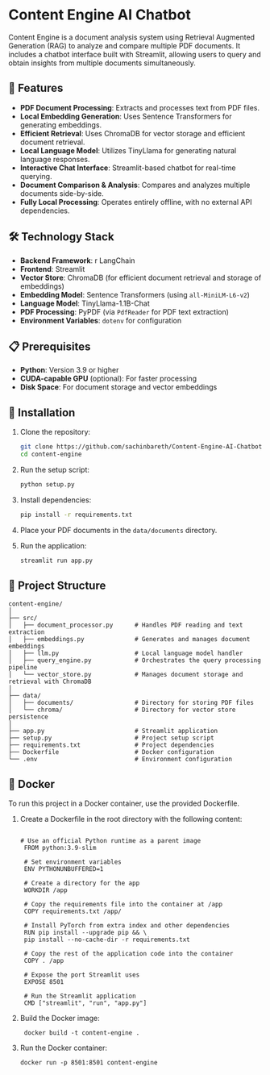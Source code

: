 # Content Engine AI Chatbot

Content Engine is a document analysis system using Retrieval Augmented Generation (RAG) to analyze and compare multiple PDF documents. It includes a chatbot interface built with Streamlit, allowing users to query and obtain insights from multiple documents simultaneously.

## 🌟 Features

- **PDF Document Processing**: Extracts and processes text from PDF files.
- **Local Embedding Generation**: Uses Sentence Transformers for generating embeddings.
- **Efficient Retrieval**: Uses ChromaDB for vector storage and efficient document retrieval.
- **Local Language Model**: Utilizes TinyLlama for generating natural language responses.
- **Interactive Chat Interface**: Streamlit-based chatbot for real-time querying.
- **Document Comparison & Analysis**: Compares and analyzes multiple documents side-by-side.
- **Fully Local Processing**: Operates entirely offline, with no external API dependencies.

## 🛠️ Technology Stack

- **Backend Framework**: r LangChain 
- **Frontend**: Streamlit
- **Vector Store**: ChromaDB (for efficient document retrieval and storage of embeddings)
- **Embedding Model**: Sentence Transformers (using `all-MiniLM-L6-v2`)
- **Language Model**: TinyLlama-1.1B-Chat
- **PDF Processing**: PyPDF (via `PdfReader` for PDF text extraction)
- **Environment Variables**: `dotenv` for configuration

## 📋 Prerequisites

- **Python**: Version 3.9 or higher
- **CUDA-capable GPU** (optional): For faster processing
- **Disk Space**: For document storage and vector embeddings

## 🚀 Installation

1. Clone the repository:

    ```bash
    git clone https://github.com/sachinbareth/Content-Engine-AI-Chatbot.git
    cd content-engine
    ```

2. Run the setup script:

    ```bash
    python setup.py
    ```

3. Install dependencies:

    ```bash
    pip install -r requirements.txt
    ```

4. Place your PDF documents in the `data/documents` directory.

5. Run the application:

    ```bash
    streamlit run app.py
    ```

## 📁 Project Structure

```plaintext
content-engine/
│
├── src/
│   ├── document_processor.py      # Handles PDF reading and text extraction
│   ├── embeddings.py              # Generates and manages document embeddings
│   ├── llm.py                     # Local language model handler
│   ├── query_engine.py            # Orchestrates the query processing pipeline
│   └── vector_store.py            # Manages document storage and retrieval with ChromaDB
│
├── data/
│   ├── documents/                 # Directory for storing PDF files
│   └── chroma/                    # Directory for vector store persistence
│
├── app.py                         # Streamlit application
├── setup.py                       # Project setup script
├── requirements.txt               # Project dependencies
├── Dockerfile                     # Docker configuration
└── .env                           # Environment configuration
```
## 🐳 Docker

To run this project in a Docker container, use the provided Dockerfile.

1. Create a Dockerfile in the root directory with the following content:
   ```plaintext
   
   # Use an official Python runtime as a parent image
    FROM python:3.9-slim

    # Set environment variables
    ENV PYTHONUNBUFFERED=1

    # Create a directory for the app
    WORKDIR /app

    # Copy the requirements file into the container at /app
    COPY requirements.txt /app/

    # Install PyTorch from extra index and other dependencies
    RUN pip install --upgrade pip && \
    pip install --no-cache-dir -r requirements.txt

    # Copy the rest of the application code into the container
    COPY . /app

    # Expose the port Streamlit uses
    EXPOSE 8501

    # Run the Streamlit application
    CMD ["streamlit", "run", "app.py"]
2. Build the Docker image:
   ```Plaintext
    docker build -t content-engine .
3. Run the Docker container:
   ```Plaintext
   docker run -p 8501:8501 content-engine
    ```



